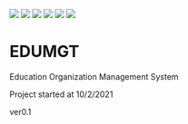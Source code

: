 [![](https://github.com/nemeaq/nemeaq-edumgt/workflows/EditorConfig/badge.svg)](https://github.com/nemeaq/nemeaq-edumgt/actions?query=workflow%3AEditorConfig)
[![](https://github.com/nemeaq/nemeaq-edumgt/workflows/Markdown/badge.svg)](https://github.com/nemeaq/nemeaq-edumgt/actions?query=workflow%3AMarkdown)
[![](https://github.com/nemeaq/nemeaq-edumgt/workflows/HTML/badge.svg)](https://github.com/nemeaq/nemeaq-edumgt/actions?query=workflow%3AHTML)
[![](https://github.com/nemeaq/nemeaq-edumgt/workflows/Stylelint/badge.svg)](https://github.com/nemeaq/nemeaq-edumgt/actions?query=workflow%3AStylelint)
[![](https://github.com/nemeaq/nemeaq-edumgt/workflows/ESLint/badge.svg)](https://github.com/nemeaq/nemeaq-edumgt/actions?query=workflow%3AESLint)
[![](https://github.com/nemeaq/nemeaq-edumgt/workflows/Deploy/badge.svg)](https://github.com/nemeaq/nemeaq-edumgt/actions?query=workflow%3ADeploy)

# EDUMGT

Education Organization Management System

Project started at 10/2/2021

ver0.1
